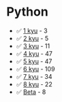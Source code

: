 # Python
* :white_check_mark: [1 kyu](/solutions/python/1%20kyu) - 3
* :white_check_mark: [2 kyu](/solutions/python/2%20kyu) - 5
* :white_check_mark: [3 kyu](/solutions/python/3%20kyu) - 11
* :white_check_mark: [4 kyu](/solutions/python/4%20kyu) - 47
* :white_check_mark: [5 kyu](/solutions/python/5%20kyu) - 47
* :white_check_mark: [6 kyu](/solutions/python/6%20kyu) - 109
* :white_check_mark: [7 kyu](/solutions/python/7%20kyu) - 34
* :white_check_mark: [8 kyu](/solutions/python/8%20kyu) - 22
* :white_check_mark: [Beta](/solutions/python/Beta) - 8